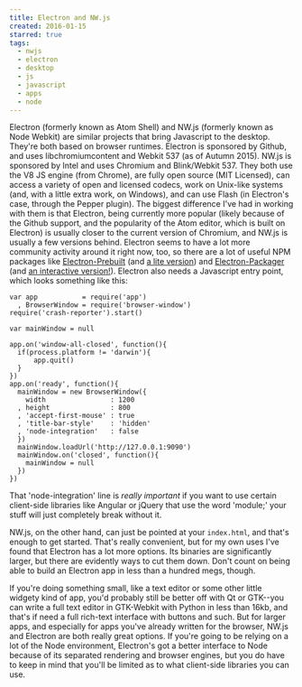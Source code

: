 ```yaml
---
title: Electron and NW.js
created: 2016-01-15
starred: true
tags:
  - nwjs
  - electron
  - desktop
  - js
  - javascript
  - apps
  - node
---
```


Electron (formerly known as Atom Shell) and NW.js (formerly known as Node
Webkit) are similar projects that bring Javascript to the desktop. They're both
based on browser runtimes. Electron is sponsored by Github, and uses
libchromiumcontent and Webkit 537 (as of Autumn 2015). NW.js is sponsored by
Intel and uses Chromium and Blink/Webkit 537. They both use the V8 JS engine
(from Chrome), are fully open source (MIT Licensed), can access a variety of
open and licensed codecs, work on Unix-like systems (and, with a little extra
work, on Windows), and can use Flash (in Electron's case, through the Pepper
plugin). The biggest difference I've had in working with them is that Electron,
being currently more popular (likely because of the Github support, and the
popularity of the Atom editor, which is built on Electron) is usually closer to
the current version of Chromium, and NW.js is usually a few versions behind.
Electron seems to have a lot more community activity around it right now, too,
so there are a lot of useful NPM packages like
[Electron-Prebuilt](https://www.npmjs.com/package/electron-prebuilt) (and [a
lite version](https://www.npmjs.com/package/electron-prebuilt-lite)) and
[Electron-Packager](https://www.npmjs.com/package/electron-packager) (and [an
interactive
version!](https://www.npmjs.com/package/electron-packager-interactive)).
Electron also needs a Javascript entry point, which looks something like this:

```
var app           = require('app')
  , BrowserWindow = require('browser-window')
require('crash-reporter').start()

var mainWindow = null

app.on('window-all-closed', function(){
  if(process.platform != 'darwin'){
      app.quit()
  }
})
app.on('ready', function(){
  mainWindow = new BrowserWindow({
    width                : 1200
  , height               : 800
  , 'accept-first-mouse' : true
  , 'title-bar-style'    : 'hidden'
  , 'node-integration'   : false
  })
  mainWindow.loadUrl('http://127.0.0.1:9090')
  mainWindow.on('closed', function(){
    mainWindow = null
  })
})
```

That 'node-integration' line is _really important_ if you want to use certain
client-side libraries like Angular or jQuery that use the word 'module;' your
stuff will just completely break without it.

NW.js, on the other hand, can just be pointed at your `index.html`, and that's
enough to get started. That's really convenient, but for my own uses I've
found that Electron has a lot more options. Its binaries are significantly
larger, but there are evidently ways to cut them down. Don't count on being
able to build an Electron app in less than a hundred megs, though.

If you're doing something small, like a text editor or some other little
widgety kind of app, you'd probably still be better off with Qt or GTK--you
can write a full text editor in GTK-Webkit with Python in less than 16kb, and
that's if need a full rich-text interface with buttons and such. But for
larger apps, and especially for apps you've already written for the browser,
NW.js and Electron are both really great options. If you're going to be
relying on a lot of the Node environment, Electron's got a better interface to
Node because of its separated rendering and browser engines, but you do have
to keep in mind that you'll be limited as to what client-side libraries you
can use.
